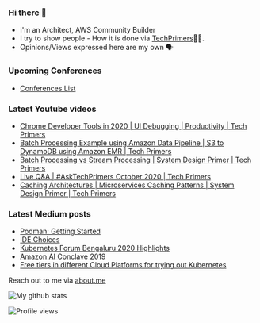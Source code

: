 ### Hi there 👋

- I'm an Architect, AWS Community Builder
- I try to show people - How it is done via [TechPrimers](https://github.com/TechPrimers)👨‍💻. 
- Opinions/Views expressed here are my own 🗣️

### Upcoming Conferences
- [Conferences List](https://techprimers.github.io/conferences.html)

### Latest Youtube videos
<!-- YOUTUBE:START -->
- [Chrome Developer Tools in 2020 | UI Debugging | Productivity | Tech Primers](https://www.youtube.com/watch?v=pjrLX_emSI4)
- [Batch Processing Example using Amazon Data Pipeline | S3 to DynamoDB using Amazon EMR | Tech Primers](https://www.youtube.com/watch?v=txrG-w6oN1M)
- [Batch Processing vs Stream Processing | System Design Primer | Tech Primers](https://www.youtube.com/watch?v=A3Mvy8WMk04)
- [Live Q&A | #AskTechPrimers October 2020 | Tech Primers](https://www.youtube.com/watch?v=HiDhsZ7O9Sw)
- [Caching Architectures | Microservices Caching Patterns  | System Design Primer | Tech Primers](https://www.youtube.com/watch?v=0x-ZV_vP73k)
<!-- YOUTUBE:END -->

### Latest Medium posts
<!-- MEDIUM:START -->
- [Podman: Getting Started](https://medium.com/javarevisited/podman-getting-started-e7fc06961994?source=rss-d6010e1c772d------2)
- [IDE Choices](https://medium.com/techprimers/ide-choices-b54c9276a7a0?source=rss-d6010e1c772d------2)
- [Kubernetes Forum Bengaluru 2020 Highlights](https://medium.com/techprimers/kubernetes-forum-bengaluru-2020-highlights-e18b19120245?source=rss-d6010e1c772d------2)
- [Amazon AI Conclave 2019](https://medium.com/techprimers/amazon-ai-conclave-2019-de1bcf1e402c?source=rss-d6010e1c772d------2)
- [Free tiers in different Cloud Platforms for trying out Kubernetes](https://medium.com/techprimers/free-tiers-in-different-cloud-platforms-for-trying-out-kubernetes-2ccda3f296dc?source=rss-d6010e1c772d------2)
<!-- MEDIUM:END -->


Reach out to me via [about.me](https://about.me/movingtoweb)

![My github stats](https://github-readme-stats.vercel.app/api?username=movingtoweb&show_icons=true)

![Profile views](https://komarev.com/ghpvc/?username=MovingToWeb)
